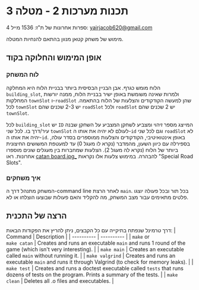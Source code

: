 # תכנות מערכות 2 - מטלה 3
4 ספרות אחרונות של ת"ז: 1536
מייל: yairjacob620@gmail.com

מימוש של משחק קטאן מנוון בהתאם להנחיות המטלה.

## **אופן המימוש והחלוקה בקוד**
### לוח המשחק
הלוח מומש כגרף. אבן הבניין הבסיסית ביותר בבניית הלוח היא המחלקה `building_slot`, ולמרות שאינה משומשת באופן ישיר בבניית הלוח, ממנה יורשות המחלקות `townSlot` ו-`roadSlot` שהן למעשה הקודקודים והצלעות של הלוח בהתאמה. לכל `townSlot` יש 2-3 שכנים שהם `roadSlot` ולכל `roadSlot` יש 2 שכנים שהם `townSlot`. 

לכל `building_slot` יש `ID` המייצג מספר זיהוי ומצביע לשחקן המצביע על השחקן שבנה עיר/דרך בו. לכל שני `townSlot` לעולם לא יהיה את אותו ה-`id` וגם לכל שני `roadSlot` לא יהיה את אותו ה-`id`. באופן אינטואיטיבי, הקודקודים והצלעות ממוספרים בסדר עולה, בספירלה עם כיוון השעון, מהמדבר (נקרא לו מעגל 0) עד למעטפת המשושים החיצונית ביותר של הלוח (נקרא לה מעגל 2). הצלעות שמחברות בין מעגלים שונים מוספרו אחרונות. ראו [catan board.jpg_](https://github.com/YJacob620/SysProg2Ex3/blob/main/_catan%20board.jpg) להבהרה. במימוש צלעות אלו נקראות "Special Road Slots".

### איך משחקים
המשחק מתנהל דרך ה-command line לאחר הרצת `main`. בכל תור ובכל פעולה יוצגו פלטים מתאימים עבור מצב המשחק, מה להקליד והאם פעולות שבוצעו הוצלחו או לא.
## הרצה של התכנית
דרך טרמינל שנפתח בתיקייה עם כל הקבצים, ניתן להריץ את הפקודות הבאות:
| Command | Description |
| ---------- | ---------- |
| `make` or <br>`make catan` | Creates and runs an executable `main` and runs 1 round of the game (which isn't very interesting). |
| `make main` | Creates an executable called `main` without running it. |
| `make valgrind` | Creates and runs an executable `main` and runs it through Valgrind (to check for memory leaks). |
| `make test` | Creates and runs a doctest executable called `tests` that runs dozens of tests on the program. Prints a summary of the tests. |
| `make clean` | Deletes all .o files and executables. |
